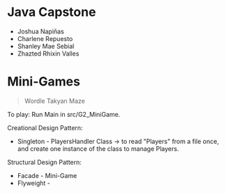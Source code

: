 # Java Capstone
  - Joshua Napiñas
  - Charlene Repuesto
  - Shanley Mae Sebial
  - Zhazted Rhixin Valles

# Mini-Games
  > Wordle
  > Takyan
  > Maze

  To play: Run Main in src/G2_MiniGame.

  Creational Design Pattern:
  + Singleton - PlayersHandler Class
                    -> to read "Players" from a file once, and create one instance of the class to manage Players.

  Structural Design Pattern:
  + Facade - Mini-Game
  + Flyweight - 
